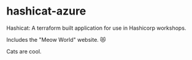 # hashicat-azure
Hashicat: A terraform built application for use in Hashicorp workshops.

Includes the "Meow World" website. 😻

Cats are cool.